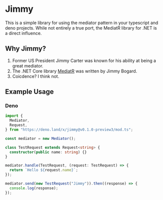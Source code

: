 # Jimmy

This is a simple library for using the mediator pattern in your typescript and
deno projects. While not entirely a true port, the MediatR library for .NET is a
direct influence.

## Why Jimmy?

1. Former US President Jimmy Carter was known for his ability at being a great
   mediator.
2. The .NET Core library [MediatR](https://github.com/jbogard/MediatR) was
   written by Jimmy Bogard.
3. Coicdence? I think not.

## Example Usage

### Deno

```ts
import {
  Mediator,
  Request,
} from "https://deno.land/x/jimmy@v0.1.0-preview3/mod.ts";

const mediator = new Mediator();

class TestRequest extends Request<string> {
  constructor(public name: string) {}
}

mediator.handle(TestRequest, (request: TestRequest) => {
  return `Hello ${request.name}`;
});

mediator.send(new TestRequest("Jimmy")).then((response) => {
  console.log(response);
});
```
